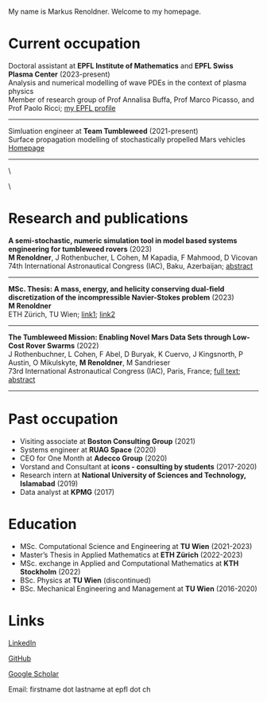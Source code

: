 <head>
<meta name="google-site-verification" content="ruOBcOn1XgWB3kz3N4Mym7lNwkgxqcFxM-pc9VEJmYs" />
</head>



My name is Markus Renoldner. Welcome to my homepage.
  

# Current occupation

Doctoral assistant at **EPFL Institute of Mathematics** and **EPFL Swiss Plasma Center** (2023-present)\
Analysis and numerical modelling of wave PDEs in the context of plasma physics\
Member of research group of Prof Annalisa Buffa, Prof Marco Picasso, and Prof Paolo Ricci; [my EPFL profile](https://people.epfl.ch/markus.renoldner/)

-------------------

Simluation engineer at **Team Tumbleweed** (2021-present)\
Surface propagation modelling of stochastically propelled Mars vehicles\
[Homepage](https://www.teamtumbleweed.eu/)

-------------------

 \

 \

# Research and publications

**A semi-stochastic, numeric simulation tool in model based systems engineering for tumbleweed rovers** (2023)\
**M Renoldner**, J Rothenbucher, L Cohen, M Kapadia, F Mahmood, D Vicovan\
74th International Astronautical Congress (IAC), Baku, Azerbaijan; [abstract](https://iafastro.directory/iac/paper/id/77760/abstract-pdf/IAC-23,D1,4A,11,x77760.brief.pdf?2023-09-14.18:16:05)

-------------------

**MSc. Thesis: A mass, energy, and helicity conserving dual-field discretization of the incompressible Navier-Stokes problem** (2023)\
**M Renoldner**\
ETH Zürich, TU Wien; [link1](https://people.math.ethz.ch/~hiptmair/StudentProjects/Renoldner.Markus/MScThesis.pdf); [link2](https://repositum.tuwien.at/handle/20.500.12708/177634)

-------------------

**The Tumbleweed Mission: Enabling Novel Mars Data Sets through Low-Cost Rover Swarms** (2022)\
J Rothenbuchner, L Cohen, F Abel, D Buryak, K Cuervo, J Kingsnorth, P Austin, O Mikulskyte, **M Renoldner**, M Sandrieser\
73rd International Astronautical Congress (IAC), Paris, France; [full text](https://www.teamtumbleweed.eu/development/wp-content/uploads/2022/10/IAC-22A3IPx72458.pdf); [abstract](https://iafastro.directory/iac/paper/id/72458/abstract-pdf/IAC-22,A3,IP,45,x72458.brief.pdf?2022-04-05.09:45:14)

-------------------

# Past occupation

- Visiting associate at **Boston Consulting Group** (2021)
- Systems engineer at **RUAG Space** (2020)
- CEO for One Month at **Adecco Group** (2020)
- Vorstand and Consultant at **icons - consulting by students** (2017-2020)
- Research intern at **National University of Sciences and Technology, Islamabad** (2019)
- Data analyst at **KPMG** (2017)

# Education

- MSc. Computational Science and Engineering at **TU Wien** (2021-2023)
- Master’s Thesis in Applied Mathematics at **ETH Zürich** (2022-2023)
- MSc. exchange in Applied and Computational Mathematics at **KTH Stockholm** (2022)
- BSc. Physics at **TU Wien** (discontinued)
- BSc. Mechanical Engineering and Management at **TU Wien** (2016-2020)


# Links

[LinkedIn](https://www.linkedin.com/in/markusrenoldner)

[GitHub](https://github.com/markusrenoldner)

[Google Scholar](https://scholar.google.com/citations?user=UB47bUEAAAA) 

Email: firstname dot lastname at epfl dot ch

